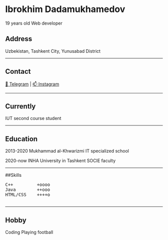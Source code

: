 
# Ibrokhim Dadamukhamedov
19 years old
Web developer

## Address
Uzbekistan, Tashkent City, Yunusabad District

<hr>

## Contact
<div id="webaddress">
<a href="https://t.me/ibrohim_07_10">📩 Telegram</a> | <a href="https://www.instagram.com/ibroyimboy/">📫 Instagram</a>
</div>

<hr>

## Currently

IUT second course student

<hr>

## Education

2013-2020 Mukhammad al-Khwarizmi IT specialized school

2020-now INHA University in Tashkent SOCIE faculty

<hr>

##Skills
<pre>
C++         +oooo
Java        ++ooo
HTML/CSS    ++++o

</pre>

<hr>

## Hobby

Coding
Playing football